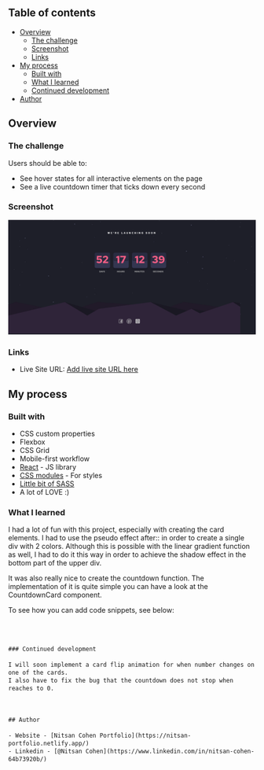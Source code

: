 ## Table of contents

- [Overview](#overview)
  - [The challenge](#the-challenge)
  - [Screenshot](#screenshot)
  - [Links](#links)
- [My process](#my-process)
  - [Built with](#built-with)
  - [What I learned](#what-i-learned)
  - [Continued development](#continued-development)
- [Author](#author)

## Overview

### The challenge

Users should be able to:

- See hover states for all interactive elements on the page
- See a live countdown timer that ticks down every second

### Screenshot

![](./countdown.png)

### Links

- Live Site URL: [Add live site URL here](https://launching-app.netlify.app/)

## My process

### Built with

- CSS custom properties
- Flexbox
- CSS Grid
- Mobile-first workflow
- [React](https://reactjs.org/) - JS library
- [CSS modules](https://create-react-app.dev/docs/adding-a-css-modules-stylesheet/) - For styles
- [Little bit of SASS](https://sass-lang.com/)
- A lot of LOVE :)

### What I learned

I had a lot of fun with this project, especially with creating the card elements. I had to use the pseudo effect after:: in order to create a single div with 2 colors.
Although this is possible with the linear gradient function as well, I had to do it this way in order to achieve the shadow effect in the bottom part of the upper div.

It was also really nice to create the countdown function. The implementation of it is quite simple you can have a look at the CountdownCard component.

To see how you can add code snippets, see below:

```



### Continued development

I will soon implement a card flip animation for when number changes on one of the cards.
I also have to fix the bug that the countdown does not stop when reaches to 0.



## Author

- Website - [Nitsan Cohen Portfolio](https://nitsan-portfolio.netlify.app/)
- Linkedin - [@Nitsan Cohen](https://www.linkedin.com/in/nitsan-cohen-64b73920b/)



```
